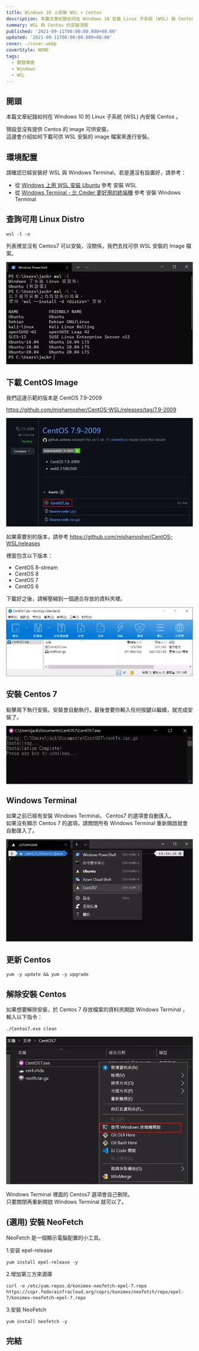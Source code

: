 ```yaml
---
title: Windows 10 上安裝 WSL + Centos
description: 本篇文章紀錄如何在 Windows 10 安裝 Linux 子系統 (WSL) 與 Centos
summary: WSL 與 Centos 的安裝流程
published: '2021-09-11T00:00:00.000+08:00'
updated: '2021-09-11T00:00:00.000+08:00'
cover: ./cover.webp
coverStyle: NONE
tags:
  - 開發環境
  - Windows
  - WSL
---
```


## 開頭

本篇文章紀錄如何在 Windows 10 的 Linux 子系統 (WSL) 內安裝 Centos 。

預設並沒有提供 Centos 的 image 可供安裝，  
這邊會介紹如何下載可供 WSL 安裝的 image 檔案來進行安裝。

## 環境配置

請確認已經安裝好 WSL 與 Windows Terminal，若是還沒有設置好，請參考：

- 從 [Windows 上用 WSL 安裝 Ubuntu](/dev-env/wsl/ubuntu) 參考 安裝 WSL
- 從 [Windows Terminal - 比 Cmder 更好用的終端機](/dev-env/windows-terminal) 參考 安裝 Windows Terminal

## 查詢可用 Linux Distro

```shell
wsl -l -o
```

列表裡並沒有 Centos7 可以安裝，沒關係，我們去找可供 WSL 安裝的 Image 檔案。

![fig01](./fig01.webp)

## 下載 CentOS Image

我們這邊示範的版本是 CentOS 7.9-2009

https://github.com/mishamosher/CentOS-WSL/releases/tag/7.9-2009

![fig02](./fig02.webp)

如果需要別的版本，請參考 https://github.com/mishamosher/CentOS-WSL/releases

裡面包含以下版本：

- CentOS 8-stream
- CentOS 8
- CentOS 7
- CentOS 6

下載好之後，請解壓縮到一個適合存放的資料夾裡。

![fig03](./fig03.webp)

## 安裝 Centos 7

點擊兩下執行安裝。安裝會自動執行。最後會要你輸入任何按鍵以繼續，就完成安裝了。

![fig04](./fig04.webp)

## Windows Terminal

如果之前已經有安裝 Windows Terminal。 Centos7 的選項會自動匯入。  
如果沒有顯示 Centos 7 的選項，請關閉所有 Windows Terminal 重新開啟就會自動匯入了。

![fig05](./fig05.webp)

## 更新 Centos

```shell
yum -y update && yum -y upgrade
```

## 解除安裝 Centos

如果想要解除安裝，於 Centos 7 存放檔案的資料夾開啟 Windows Terminal ，輸入以下指令：

```shell
./Centos7.exe clean
```

![fig06](./fig06.webp)

Windows Terminal 裡面的 Centos7 選項會自己刪除。  
只要關閉再重新開啟 Windows Terminal 就可以了。

## (選用) 安裝 NeoFetch

NeoFetch 是一個顯示電腦配置的小工具。

1.安装 epel-release

```shell
yum install epel-release -y
```

2.增加第三方來源庫

```shell
curl -o /etc/yum.repos.d/konimex-neofetch-epel-7.repo https://copr.fedorainfracloud.org/coprs/konimex/neofetch/repo/epel-7/konimex-neofetch-epel-7.repo
```

3.安裝 NeoFetch

```shell
yum install neofetch -y
```

## 完結
